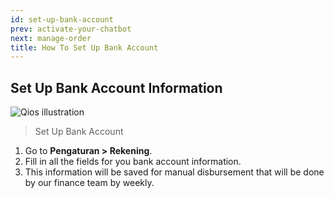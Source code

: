 ```yaml
---
id: set-up-bank-account
prev: activate-your-chatbot
next: manage-order
title: How To Set Up Bank Account
---
```


## Set Up Bank Account Information

![Qios illustration](/assets/images/products/qios/image13.png)

> Set Up Bank Account

1. Go to **Pengaturan > Rekening**.
2. Fill in all the fields for you bank account information.
3. This information will be saved for manual disbursement that will be done by our finance team by weekly.
